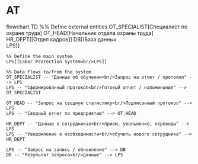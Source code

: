 # AT
flowchart TD
    %% Define external entities
    OT_SPECIALIST[Специалист по охране труда]
    OT_HEAD[Начальник отдела охраны труда]
    HR_DEPT[[Отдел кадров]]
    DB[(База данных<br/>LPS)]

    %% Define the main system
    LPS[[Labor Protection System<br/>LPS]]

    %% Data flows to/from the system
    OT_SPECIALIST -- "Данные об обучении<br/>Запрос на отчет / протокол" --> LPS
    LPS -- "Сформированный протокол<br/>Готовый отчет / напоминание" --> OT_SPECIALIST

    OT_HEAD -- "Запрос на сводную статистику<br/>Подписанный протокол" --> LPS
    LPS -- "Сводный отчет по предприятию" --> OT_HEAD

    HR_DEPT -- "Данные о сотрудниках<br/>прием, увольнение, переводы" --> LPS
    LPS -- "Уведомление о необходимости<br/>обучить нового сотрудника" --> HR_DEPT

    LPS -- "Запрос на запись / обновление" --> DB
    DB -- "Результат запроса<br/>данные" --> LPS
